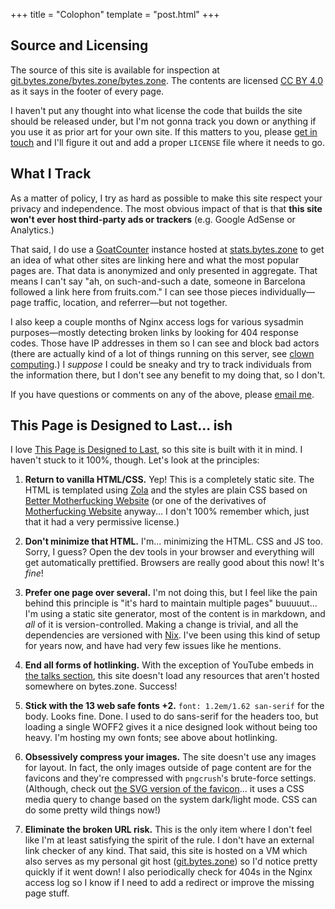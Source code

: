 +++
title = "Colophon"
template = "post.html"
+++

## Source and Licensing

The source of this site is available for inspection at [git.bytes.zone/bytes.zone/bytes.zone](https://git.bytes.zone/bytes.zone/bytes.zone).
The contents are licensed [CC BY 4.0](https://creativecommons.org/licenses/by/4.0/) as it says in the footer of every page.

I haven't put any thought into what license the code that builds the site should be released under, but I'm not gonna track you down or anything if you use it as prior art for your own site.
If this matters to you, please [get in touch](mailto:brian@brianthicks.com) and I'll figure it out and add a proper `LICENSE` file where it needs to go.

## What I Track

As a matter of policy, I try as hard as possible to make this site respect your privacy and independence.
The most obvious impact of that is that **this site won't ever host third-party ads or trackers** (e.g. Google AdSense or Analytics.)

That said, I do use a [GoatCounter](https://www.goatcounter.com/) instance hosted at [stats.bytes.zone](https://stats.bytes.zone) to get an idea of what other sites are linking here and what the most popular pages are.
That data is anonymized and only presented in aggregate.
That means I can't say "ah, on such-and-such a date, someone in Barcelona followed a link here from fruits.com."
I can see those pieces individually—page traffic, location, and referrer—but not together.

I also keep a couple months of Nginx access logs for various sysadmin purposes—mostly detecting broken links by looking for 404 response codes.
Those have IP addresses in them so I can see and block bad actors (there are actually kind of a lot of things running on this server, see [clown computing](@/posts/clown-computing.md).)
I _suppose_ I could be sneaky and try to track individuals from the information there, but I don't see any benefit to my doing that, so I don't.

If you have questions or comments on any of the above, please [email me](mailto:brian@brianthicks.com).

## This Page is Designed to Last... ish

I love [This Page is Designed to Last](https://jeffhuang.com/designed_to_last/), so this site is built with it in mind.
I haven't stuck to it 100%, though.
Let's look at the principles:

1. **Return to vanilla HTML/CSS.**
   Yep!
   This is a completely static site.
   The HTML is templated using [Zola](https://www.getzola.org/) and the styles are plain CSS based on [Better Motherfucking Website](http://bettermotherfuckingwebsite.com/) (or one of the derivatives of [Motherfucking Website](https://motherfuckingwebsite.com/) anyway... I don't 100% remember which, just that it had a very permissive license.)

2. **Don't minimize that HTML.**
   I'm... minimizing the HTML.
   CSS and JS too.
   Sorry, I guess?
   Open the dev tools in your browser and everything will get automatically prettified.
   Browsers are really good about this now!
   It's _fine_!

3. **Prefer one page over several.**
   I'm not doing this, but I feel like the pain behind this principle is "it's hard to maintain multiple pages" buuuuut… I'm using a static site generator, most of the content is in markdown, and _all_ of it is version-controlled.
   Making a change is trivial, and all the dependencies are versioned with [Nix](https://nixos.org/).
   I've been using this kind of setup for years now, and have had very few issues like he mentions.

4. **End all forms of hotlinking.**
   With the exception of YouTube embeds in [the talks section](@/talks/_index.md), this site doesn't load any resources that aren't hosted somewhere on bytes.zone.
   Success!

5. **Stick with the 13 web safe fonts +2.**
   `font: 1.2em/1.62 san-serif` for the body.
   Looks fine.
   Done.
   I used to do sans-serif for the headers too, but loading a single WOFF2 gives it a nice designed look without being too heavy.
   I'm hosting my own fonts; see above about hotlinking.

6. **Obsessively compress your images.**
   The site doesn't use any images for layout.
   In fact, the only images outside of page content are for the favicons and they're compressed with `pngcrush`'s brute-force settings.
   (Although, check out [the SVG version of the favicon](/icons/icon.svg)... it uses a CSS media query to change based on the system dark/light mode.
   CSS can do some pretty wild things now!)

7. **Eliminate the broken URL risk.**
   This is the only item where I don't feel like I'm at least satisfying the spirit of the rule.
   I don't have an external link checker of any kind.
   That said, this site is hosted on a VM which also serves as my personal git host ([git.bytes.zone](https://git.bytes.zone)) so I'd notice pretty quickly if it went down!
   I also periodically check for 404s in the Nginx access log so I know if I need to add a redirect or improve the missing page stuff.

